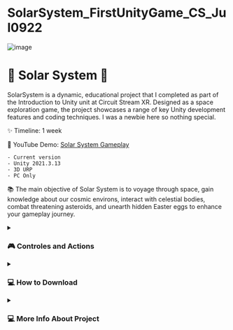 # SolarSystem_FirstUnityGame_CS_Jul0922
![image](https://user-images.githubusercontent.com/103016794/177175417-3e8c6207-e64f-458d-a008-fb2382d8129a.png)



# 🚀 Solar System 🚀

SolarSystem  is a dynamic, educational project that I completed as part of the Introduction to Unity unit at Circuit Stream XR. Designed as a space exploration game, the project showcases a range of key Unity development features and coding techniques. I was a newbie here so nothing special. 

✨ Timeline: 1 week

🔴 YouTube Demo: [Solar System Gameplay](https://youtu.be/GtmAc1zIBew)

    - Current version
    - Unity 2021.3.13
    - 3D URP
    - PC Only 



📚 The main objective of Solar System is to voyage through space, gain knowledge about our cosmic environs, interact with celestial bodies, combat threatening asteroids, and unearth hidden Easter eggs to enhance your gameplay journey.



<details>
 <summary><h3>🎮 Controles and Actions</h3></summary>
    
 1. Flight Controls:
    - 'W' Key: Move your spaceship forward.
    - 'S' Key: Move your spaceship backward.
    - 'A' Key: Strafe left.
    - 'D' Key: Strafe right.
    
    Use these keys to navigate your spaceship through space, and approach different celestial bodies like planets or other spacecrafts.

2. Combat and Interactions:
    - Left Mouse Click: Shoot your laser to destroy the asteroids.
    - Left Mouse Click: Shoot at celestial planes to uncover their names. For an automatic audio description, simply fly close to the planet.

3. Lerping Animation:
    - 'Space' Key: Activate the lerping animation. This will initiate a sequence where two other spaceships, attached to Mars and Earth, perform a lerp.


# Easter Egg

There's an Easter egg located on Mars. To find it, explore the Martian surface closely.
</details>

<details>
 <summary><h3>💻 How to Download</h3></summary>

Step 1 : Click the Code button and choose Download as a Zip

![CodeDownloadZip](https://user-images.githubusercontent.com/27965769/213048669-da24285d-1771-47b5-b94d-87e09555ac2f.png)

Step 2 : Extract the zip file (on MacOS, double click or press return with it selected. on Windows, right click and choose extract all)

Step 3 : Open Unity Hub. Click "Open" and choose the extracted folder

![OpenUnity](https://user-images.githubusercontent.com/27965769/213049086-6753f06a-500b-4ea5-828f-f47a657bdff0.png)|
   
</details>

<details>
 <summary><h3>💻 More Info About Project</h3></summary>
At the core of the game is a model of the solar system. Some of its parts were brought by using assets from Unity's Asset Store. However, these assets required customization to fit the project's needs. For instance, I had to adjust models to render double-sided materials in Unity and add extra faces where needed. Some models, unsuitable in their original form, were extensively modified using Blender to meet the game's specifications. These modifications showcase my gained adaptability and skills in navigating and customizing resources in Unity's ecosystem.

The gameplay mechanics incorporate a ship controller programmed directly in the Unity environment. The ship controller was created to offer interactive, real-time navigation across the solar system, demonstrating the use of scripts to control player movement and inputs.

Moreover, the game features a coded shooting system, a key interactive element adding to the player engagement. This system was implemented to showcase how combat or action mechanics can be created using Unity's scripting and physics systems.

An essential part of the game is the script-controlled rotation of the planets. This feature was implemented to display the use of scripts in controlling object transformations and movements within the 3D game space, simulating the orbital movement found in our solar system.

In conclusion, the project incorporates a distinctive audio activation system rooted in game triggers. Rather than simply sourcing information about the planets from online resources, I chose a more traditional approach. I utilized a collection of vintage National Geographic magazines from a friend's house, imbuing the project with a sense of authenticity and personal touch.

Upon finalizing the script based on these well-researched facts, I employed an AI text-to-speech tool to generate audio content. This audio is activated upon shooting in the game, which further showcases the versatility of Unity's scripting capabilities. Such an implementation enriches the gaming atmosphere, rendering it more responsive and immersive.

Given more time, I would have loved to implement a scoring system and refine the audio performance for an even more immersive experience. I also envisioned enhancing the visual appeal to make the game more aesthetically pleasing. However, due to the constraints of time, I had to prioritize and focus on applying the skills I've acquired thus far.

Overall, I take immense satisfaction in the completion of this project. The journey was not only educational but also enjoyable, providing me with an opportunity to explore and understand Unity. The enjoyment I derived from working on the project truly encapsulates the adage, "The joy is in the journey."

🐱‍🚀 Thank you for your time! I wish you a day filled with happiness and exciting cosmic adventures ✨
</details>

